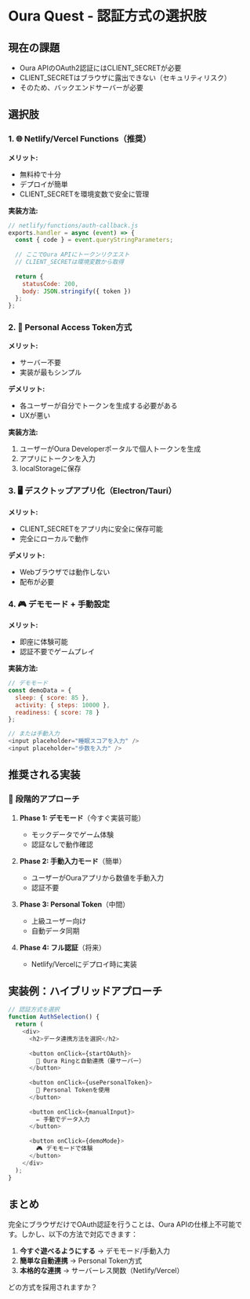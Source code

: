 # Oura Quest - 認証方式の選択肢

## 現在の課題
- Oura APIのOAuth2認証にはCLIENT_SECRETが必要
- CLIENT_SECRETはブラウザに露出できない（セキュリティリスク）
- そのため、バックエンドサーバーが必要

## 選択肢

### 1. 🌐 Netlify/Vercel Functions（推奨）
**メリット:**
- 無料枠で十分
- デプロイが簡単
- CLIENT_SECRETを環境変数で安全に管理

**実装方法:**
```javascript
// netlify/functions/auth-callback.js
exports.handler = async (event) => {
  const { code } = event.queryStringParameters;
  
  // ここでOura APIにトークンリクエスト
  // CLIENT_SECRETは環境変数から取得
  
  return {
    statusCode: 200,
    body: JSON.stringify({ token })
  };
};
```

### 2. 🔑 Personal Access Token方式
**メリット:**
- サーバー不要
- 実装が最もシンプル

**デメリット:**
- 各ユーザーが自分でトークンを生成する必要がある
- UXが悪い

**実装方法:**
1. ユーザーがOura Developerポータルで個人トークンを生成
2. アプリにトークンを入力
3. localStorageに保存

### 3. 🖥️ デスクトップアプリ化（Electron/Tauri）
**メリット:**
- CLIENT_SECRETをアプリ内に安全に保存可能
- 完全にローカルで動作

**デメリット:**
- Webブラウザでは動作しない
- 配布が必要

### 4. 🎮 デモモード + 手動設定
**メリット:**
- 即座に体験可能
- 認証不要でゲームプレイ

**実装方法:**
```javascript
// デモモード
const demoData = {
  sleep: { score: 85 },
  activity: { steps: 10000 },
  readiness: { score: 78 }
};

// または手動入力
<input placeholder="睡眠スコアを入力" />
<input placeholder="歩数を入力" />
```

## 推奨される実装

### 🚀 段階的アプローチ

1. **Phase 1: デモモード**（今すぐ実装可能）
   - モックデータでゲーム体験
   - 認証なしで動作確認

2. **Phase 2: 手動入力モード**（簡単）
   - ユーザーがOuraアプリから数値を手動入力
   - 認証不要

3. **Phase 3: Personal Token**（中間）
   - 上級ユーザー向け
   - 自動データ同期

4. **Phase 4: フル認証**（将来）
   - Netlify/Vercelにデプロイ時に実装

## 実装例：ハイブリッドアプローチ

```javascript
// 認証方式を選択
function AuthSelection() {
  return (
    <div>
      <h2>データ連携方法を選択</h2>
      
      <button onClick={startOAuth}>
        🔗 Oura Ringと自動連携（要サーバー）
      </button>
      
      <button onClick={usePersonalToken}>
        🔑 Personal Tokenを使用
      </button>
      
      <button onClick={manualInput}>
        ✏️ 手動でデータ入力
      </button>
      
      <button onClick={demoMode}>
        🎮 デモモードで体験
      </button>
    </div>
  );
}
```

## まとめ

完全にブラウザだけでOAuth認証を行うことは、Oura APIの仕様上不可能です。しかし、以下の方法で対応できます：

1. **今すぐ遊べるようにする** → デモモード/手動入力
2. **簡単な自動連携** → Personal Token方式
3. **本格的な連携** → サーバーレス関数（Netlify/Vercel）

どの方式を採用されますか？